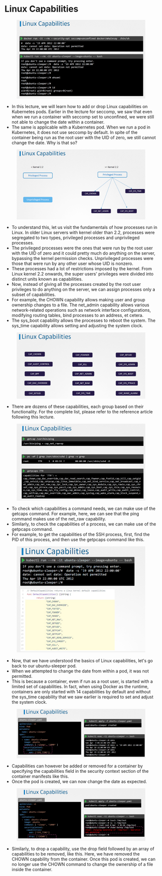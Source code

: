 # Linux Capabilities

<figure><img src="../.gitbook/assets/image (38).png" alt=""><figcaption></figcaption></figure>

* In this lecture, we will learn how to add or drop Linux capabilities on Kubernetes pods. Earlier in the lecture for seccomp, we saw that even when we run a container with seccomp set to unconfined, we were still not able to change the date within a container.&#x20;
* The same is applicable with a Kubernetes pod. When we run a pod in Kubernetes, it does not use seccomp by default. In spite of the container being run as the root user with the UID of zero, we still cannot change the date. Why is that so?

<figure><img src="../.gitbook/assets/image (39).png" alt=""><figcaption></figcaption></figure>

* To understand this, let us visit the fundamentals of how processes run in Linux. In older Linux servers with kernel older than 2.2, processes were segregated to two types, privileged processes and unprivileged processes.
* &#x20;The privileged processes were the ones that were run by the root user with the UID of zero and it could pretty much do anything on the server, bypassing the kernel permission checks. Unprivileged processes were those that were run by any other user whose UID is nonzero.&#x20;
* These processes had a lot of restrictions imposed by the kernel. From Linux kernel 2.2 onwards, the super users' privileges were divided into distinct units known as capabilities.
* &#x20;Now, instead of giving all the processes created by the root user privileges to do anything on the server, we can assign processes only a subset of capabilities.&#x20;
* For example, the CHOWN capability allows making user and group ownership changes to a file. The net\_admin capability allows various network-related operations such as network interface configurations, modifying routing tables, bind processes to an address, et cetera.&#x20;
* The sys\_boot capability allows the processes to reboot the system. The sys\_time capability allows setting and adjusting the system clock.

<figure><img src="../.gitbook/assets/image (40).png" alt=""><figcaption></figcaption></figure>

* There are dozens of these capabilities, each group based on their functionality. For the complete list, please refer to the reference article following this lecture.

<figure><img src="../.gitbook/assets/image (41).png" alt=""><figcaption></figcaption></figure>

* To check which capabilities a command needs, we can make use of the getcaps command. For example, here, we can see that the ping command makes use of the net\_raw capability.&#x20;
* Similarly, to check the capabilities of a process, we can make use of the getpcaps command.&#x20;
* For example, to get the capabilities of the SSH process, first, find the PID of this process, and then use the getpcaps command like this.

<figure><img src="../.gitbook/assets/image (42).png" alt=""><figcaption></figcaption></figure>

* Now, that we have understood the basics of Linux capabilities, let's go back to our ubuntu-sleeper pod.&#x20;
* When we attempted to change the date from within a pod, it was not permitted.&#x20;
* This is because a container, even if run as a root user, is started with a limited set of capabilities. In fact, when using Docker as the runtime, containers are only started with 14 capabilities by default and without the sys\_time capability that we saw earlier is required to set and adjust the system clock.

<figure><img src="../.gitbook/assets/image (43).png" alt=""><figcaption></figcaption></figure>

* Capabilities can however be added or removed for a container by specifying the capabilities field in the security context section of the container manifests like this.
* Once the pod is created, we can now change the date as expected.

<figure><img src="../.gitbook/assets/image (44).png" alt=""><figcaption></figcaption></figure>

* Similarly, to drop a capability, use the drop field followed by an array of capabilities to be removed, like this. Here, we have removed the CHOWN capability from the container. Once this pod is created, we can no longer use the CHOWN command to change the ownership of a file inside the container.
